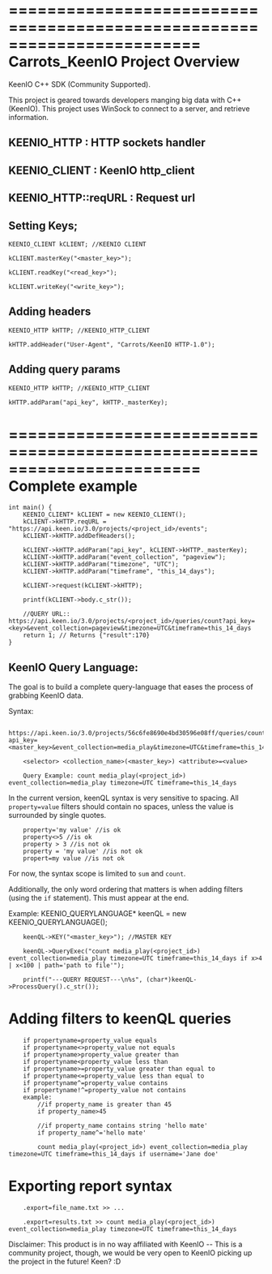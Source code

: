 ========================================================================
    Carrots_KeenIO Project Overview
========================================================================

KeenIO C++ SDK (Community Supported).

This project is geared towards developers manging big data with C++ (KeenIO).
This project uses WinSock to connect to a server, and retrieve information.


## KEENIO_HTTP : HTTP sockets handler

## KEENIO_CLIENT : KeenIO http_client

## KEENIO_HTTP::reqURL : Request url


## Setting Keys;

	KEENIO_CLIENT kCLIENT; //KEENIO CLIENT
	
	kCLIENT.masterKey("<master_key>");
	
	kCLIENT.readKey("<read_key>");
	
	kCLIENT.writeKey("<write_key>");


## Adding headers
	KEENIO_HTTP kHTTP; //KEENIO_HTTP_CLIENT
	
	kHTTP.addHeader("User-Agent", "Carrots/KeenIO HTTP-1.0");


## Adding query params

	KEENIO_HTTP kHTTP; //KEENIO_HTTP_CLIENT
	
	kHTTP.addParam("api_key", kHTTP._masterKey);

========================================================================
    Complete example
========================================================================

	int main() {
		KEENIO_CLIENT* kCLIENT = new KEENIO_CLIENT();
		kCLIENT->kHTTP.reqURL = "https://api.keen.io/3.0/projects/<project_id>/events";
		kCLIENT->kHTTP.addDefHeaders();

		kCLIENT->kHTTP.addParam("api_key", kCLIENT->kHTTP._masterKey);
		kCLIENT->kHTTP.addParam("event_collection", "pageview");
		kCLIENT->kHTTP.addParam("timezone", "UTC");
		kCLIENT->kHTTP.addParam("timeframe", "this_14_days");

		kCLIENT->request(kCLIENT->kHTTP);

		printf(kCLIENT->body.c_str());
		
		//QUERY URL:: https://api.keen.io/3.0/projects/<project_id>/queries/count?api_key=<key>&event_collection=pageview&timezone=UTC&timeframe=this_14_days
		return 1; // Returns {"result":170}
	}

## KeenIO Query Language:
The goal is to build a complete query-language that eases the process of grabbing KeenIO data.

Syntax:

		https://api.keen.io/3.0/projects/56c6fe8690e4bd30596e08ff/queries/count?api_key=<master_key>&event_collection=media_play&timezone=UTC&timeframe=this_14_days
		
		<selector> <collection_name>(<master_key>) <attribute>=<value>
		
		Query Example: count media_play(<project_id>) event_collection=media_play timezone=UTC timeframe=this_14_days
		

In the current version, keenQL syntax is very sensitive to spacing. All `property=value` filters should contain no spaces, unless the value is surrounded by single quotes.

		property='my value' //is ok
		property<>5 //is ok
		property > 3 //is not ok
		property = 'my value' //is not ok
		propert=my value //is not ok

For now, the syntax scope is limited to `sum` and `count`.

Additionally, the only word ordering that matters is when adding filters (using the `if` statement). This must appear at the end.
		

Example:
		KEENIO_QUERYLANGUAGE* keenQL = new KEENIO_QUERYLANGUAGE();
		
		keenQL->KEY("<master_key>"); //MASTER KEY
		
		keenQL->QueryExec("count media_play(<project_id>) event_collection=media_play timezone=UTC timeframe=this_14_days if x>4 | x<100 | path='path to file'");

		printf("---QUERY REQUEST---\n%s", (char*)keenQL->ProcessQuery().c_str());
	
# Adding filters to keenQL queries
		if propertyname=property_value equals
		if propertyname<>property_value not equals
		if propertyname>property_value greater than
		if propertyname<property_value less than
		if propertyname>=property_value greater than equal to
		if propertyname<=property_value less than equal to
		if propertyname^=property_value contains
		if propertyname!^=property_value not contains
		example:
			//if property_name is greater than 45
			if property_name>45
			
			//if property_name contains string 'hello mate'
			if property_name^='hello mate'
			
			count media_play(<project_id>) event_collection=media_play timezone=UTC timeframe=this_14_days if username='Jane doe'

# Exporting report syntax

		.export=file_name.txt >> ...
	
		.export=results.txt >> count media_play(<project_id>) event_collection=media_play timezone=UTC timeframe=this_14_days
	

Disclaimer: This product is in no way affiliated with KeenIO -- This is a community project, though, we would be very open to KeenIO picking up the project in the future! Keen? :D
